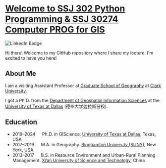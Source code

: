 # [Welcome to SSJ 302 Python Programming & SSJ 30274 Computer PROG for GIS ](https://gisyaliny.github.io/python/)

![LinkedIn Badge](https://img.shields.io/github/repo-size/gisynw/ssj-302)
   
Hi there! Welcome to my GitHub repository where I share my lecture. I'm excited to have you here!

## About Me

I am a visiting Assistant Professor at [Graduate School of Geography](https://www.clarku.edu/departments/geography/) at [Clark University](https://www.clarku.edu/). 

I got a Ph.D. from the [Department of Geospatial Information Sciences](https://epps.utdallas.edu/about/programs/geospatial-information-sciences/) at the [University of Texas at Dallas](https://www.utdallas.edu/) (德州大学达拉斯分校).

## Education

- 2019–2024 &emsp; Ph.D. in GIScience. [University of Texas at Dallas](https://epps.utdallas.edu/about/programs/geospatial-information-sciences/), Texas, USA
- 2017–2019 &emsp; M.A. in Geography. [Binghamton University (SUNY)](https://www.binghamton.edu/geography/), New York, USA
- 2013–2017 &emsp; B.S. in  Resource Environment and Urban-Rural Planning Management. [Xi’an University of Science and Technology](https://en.xust.edu.cn/), China
